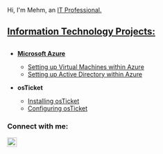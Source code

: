 Hi, I'm Mehm, an <a href="https://linkedin.com/in/mehmedalija-hacimic">IT Professional.

<h2>Information Technology Projects:<h2></h2>

- <b>Microsoft Azure</b>
  - [Setting up Virtual Machines within Azure](https://github.com/mehmhacimic/VirtualMachineSetup)
  - [Setting up Active Directory within Azure](https://github.com/mehmhacimic/Active-Directory-Setup)

- <b>osTicket</b> 
  - [Installing osTicket](https://github.com/mehmhacimic/osTicket-installation)
  - [Configuring osTicket](https://github.com/mehmhacimic/osTicket-Configuration)

<h3>Connect with me:</h3>

[<img align="left" alt="Josh | LinkedIn" width="22px" src="https://cdn.jsdelivr.net/npm/simple-icons@v3/icons/linkedin.svg" />][linkedin]



[linkedin]: https://linkedin.com/in/mehmedalija-hacimic
